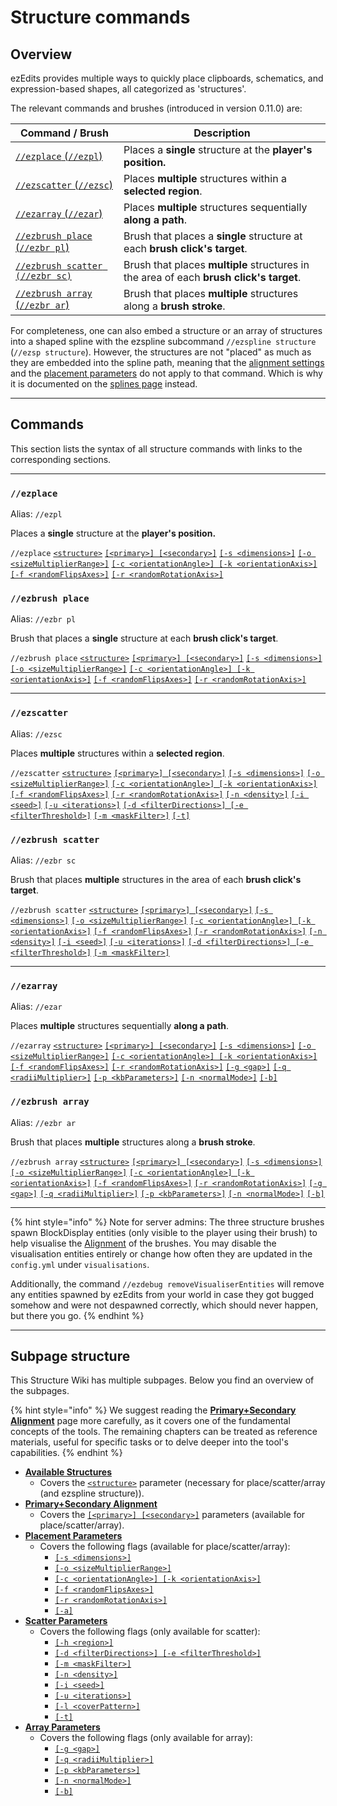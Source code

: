 # Structure commands

## Overview

ezEdits provides multiple ways to quickly place clipboards, schematics, and expression-based shapes, all categorized as 'structures'.

The relevant commands and brushes (introduced in version 0.11.0) are:

<table data-column-title-hidden data-view="cards" data-full-width="false"><thead><tr><th>Command / Brush</th><th>Description</th></tr></thead><tbody><tr><td><a href="./#ezplace"><code>//ezplace</code> (<code>//ezpl</code>)</a></td><td>Places a <strong>single</strong> structure at the <strong>player's position.</strong></td></tr><tr><td><a href="./#ezscatter"><code>//ezscatter</code> (<code>//ezsc</code>)</a></td><td>Places <strong>multiple</strong> structures within a <strong>selected region</strong>.</td></tr><tr><td><a href="./#ezarray"><code>//ezarray</code> (<code>//ezar</code>)</a></td><td>Places <strong>multiple</strong> structures sequentially <strong>along a path</strong>.</td></tr><tr><td><a href="./#ezbrush-place"><code>//ezbrush place</code> (<code>//ezbr pl</code>)</a></td><td>Brush that places a <strong>single</strong> structure at each <strong>brush click's target</strong>.</td></tr><tr><td><a href="./#ezbrush-scatter"><code>//ezbrush scatter (//ezbr sc)</code></a></td><td>Brush that places <strong>multiple</strong> structures in the area of each <strong>brush click's target</strong>.</td></tr><tr><td><a href="./#ezbrush-array"><code>//ezbrush array</code> (<code>//ezbr ar</code>)</a></td><td>Brush that places <strong>multiple</strong> structures along a <strong>brush stroke</strong>.</td></tr></tbody></table>

For completeness, one can also embed a structure or an array of structures into a shaped spline with the ezspline subcommand `//ezspline structure` (`//ezsp structure`). However, the structures are not "placed" as much as they are embedded into the spline path, meaning that the [alignment settings](primary+secondary-alignment.md) and the [placement parameters](placement-parameters.md) do not apply to that command. Which is why it is documented on the [splines page](../spline/) instead.

***

## Commands

This section lists the syntax of all structure commands with links to the corresponding sections.

***

### `//ezplace`

Alias: `//ezpl`

Places a **single** structure at the **player's position.**

`//ezplace` [`<structure>`](available-structures.md) [`[<primary>] [<secondary>]`](primary+secondary-alignment.md) [`[-s <dimensions>]`](placement-parameters.md#controlling-dimensions-s-less-than-dimensions-greater-than) [`[-o <sizeMultiplierRange>]`](placement-parameters.md#random-scaling-o-less-than-sizemultiplierrange-greater-than) [`[-c <orientationAngle>] [-k <orientationAxis>]`](placement-parameters.md#orientation-advanced-k-less-than-orientationaxis-greater-than-and-c-less-than-orientationangle-great) [`[-f <randomFlipsAxes>]`](placement-parameters.md#random-flips-f-less-than-randomflipsaxes-greater-than) [`[-r <randomRotationAxis>]`](placement-parameters.md#random-90-rotations-r-less-than-randomrotationaxis-greater-than)

### `//ezbrush place`

Alias: `//ezbr pl`

Brush that places a **single** structure at each **brush click's target**.

`//ezbrush place` [`<structure>`](available-structures.md) [`[<primary>] [<secondary>]`](primary+secondary-alignment.md) [`[-s <dimensions>]`](./#controlling-dimensions-s-less-than-dimensions-greater-than) [`[-o <sizeMultiplierRange>]`](./#random-scaling-o-less-than-sizemultiplierrange-greater-than) [`[-c <orientationAngle>] [-k <orientationAxis>]`](./#orientation-advanced-k-less-than-orientationaxis-greater-than-and-c-less-than-orientationangle-great) [`[-f <randomFlipsAxes>]`](./#random-flips-f-less-than-randomflipsaxes-greater-than) [`[-r <randomRotationAxis>]`](placement-parameters.md#random-90-rotations-r-less-than-randomrotationaxis-greater-than)

***

### `//ezscatter`

Alias: `//ezsc`

Places **multiple** structures within a **selected region**.

`//ezscatter` [`<structure>`](available-structures.md) [`[<primary>] [<secondary>]`](primary+secondary-alignment.md) [`[-s <dimensions>]`](./#controlling-dimensions-s-less-than-dimensions-greater-than) [`[-o <sizeMultiplierRange>]`](./#random-scaling-o-less-than-sizemultiplierrange-greater-than) [`[-c <orientationAngle>] [-k <orientationAxis>]`](./#orientation-advanced-k-less-than-orientationaxis-greater-than-and-c-less-than-orientationangle-great) [`[-f <randomFlipsAxes>]`](./#random-flips-f-less-than-randomflipsaxes-greater-than) [`[-r <randomRotationAxis>]`](placement-parameters.md#random-90-rotations-r-less-than-randomrotationaxis-greater-than) [`[-n <density>]`](scatter-parameters.md#density-n-less-than-density-greater-than) [`[-i <seed>]`](scatter-parameters.md#distribution-seed-i-less-than-seed-greater-than) [`[-u <iterations>]`](scatter-parameters.md#uniformity-u-less-than-iterations-greater-than) [`[-d <filterDirections>] [-e <filterThreshold>]`](scatter-parameters.md#directional-filter-d-less-than-directions-greater-than-and-e-less-than-threshold-greater-than) [`[-m <maskFilter>]`](scatter-parameters.md#mask-filter-m-less-than-mask-greater-than) [`[-t]`](scatter-parameters.md#cut-off-outside-the-selection-c)

### `//ezbrush scatter`

Alias: `//ezbr sc`

Brush that places **multiple** structures in the area of each **brush click's target**.

`//ezbrush scatter` [`<structure>`](available-structures.md) [`[<primary>] [<secondary>]`](primary+secondary-alignment.md) [`[-s <dimensions>]`](./#controlling-dimensions-s-less-than-dimensions-greater-than) [`[-o <sizeMultiplierRange>]`](./#random-scaling-o-less-than-sizemultiplierrange-greater-than) [`[-c <orientationAngle>] [-k <orientationAxis>]`](./#orientation-advanced-k-less-than-orientationaxis-greater-than-and-c-less-than-orientationangle-great) [`[-f <randomFlipsAxes>]`](./#random-flips-f-less-than-randomflipsaxes-greater-than) [`[-r <randomRotationAxis>]`](placement-parameters.md#random-90-rotations-r-less-than-randomrotationaxis-greater-than) [`[-n <density>]`](scatter-parameters.md#density-n-less-than-density-greater-than) [`[-i <seed>]`](scatter-parameters.md#distribution-seed-i-less-than-seed-greater-than) [`[-u <iterations>]`](scatter-parameters.md#uniformity-u-less-than-iterations-greater-than) [`[-d <filterDirections>] [-e <filterThreshold>]`](scatter-parameters.md#directional-filter-d-less-than-directions-greater-than-and-e-less-than-threshold-greater-than) [`[-m <maskFilter>]`](scatter-parameters.md#mask-filter-m-less-than-mask-greater-than)

***

### `//ezarray`

Alias: `//ezar`

Places **multiple** structures sequentially **along a path**.

`//ezarray` [`<structure>`](available-structures.md) [`[<primary>] [<secondary>]`](primary+secondary-alignment.md) [`[-s <dimensions>]`](placement-parameters.md#controlling-dimensions-s-less-than-dimensions-greater-than) [`[-o <sizeMultiplierRange>]`](placement-parameters.md#random-scaling-o-less-than-sizemultiplierrange-greater-than) [`[-c <orientationAngle>] [-k <orientationAxis>]`](placement-parameters.md#orientation-advanced-k-less-than-orientationaxis-greater-than-and-c-less-than-orientationangle-great) [`[-f <randomFlipsAxes>]`](placement-parameters.md#random-flips-f-less-than-randomflipsaxes-greater-than) [`[-r <randomRotationAxis>]`](placement-parameters.md#random-90-rotations-r-less-than-randomrotationaxis-greater-than) [`[-g <gap>]`](array-parameters.md#distance-g-less-than-gap-greater-than) [`[-q <radiiMultiplier>]`](array-parameters.md#progressive-scaling-q-less-than-radii-greater-than) [`[-p <kbParameters>]`](array-parameters.md#path-parameters-p-less-than-kbparameters-greater-than) [`[-n <normalMode>]`](array-parameters.md#spline-orientation-n-less-than-normalmode-greater-than) [`[-b]`](array-parameters.md#snap-placements-to-surfaces-b)

### `//ezbrush array`

Alias: `//ezbr ar`

Brush that places **multiple** structures along a **brush stroke**.

`//ezbrush array` [`<structure>`](available-structures.md) [`[<primary>] [<secondary>]`](primary+secondary-alignment.md) [`[-s <dimensions>]`](placement-parameters.md#controlling-dimensions-s-less-than-dimensions-greater-than) [`[-o <sizeMultiplierRange>]`](placement-parameters.md#random-scaling-o-less-than-sizemultiplierrange-greater-than) [`[-c <orientationAngle>] [-k <orientationAxis>]`](placement-parameters.md#orientation-advanced-k-less-than-orientationaxis-greater-than-and-c-less-than-orientationangle-great) [`[-f <randomFlipsAxes>]`](placement-parameters.md#random-flips-f-less-than-randomflipsaxes-greater-than) [`[-r <randomRotationAxis>]`](placement-parameters.md#random-90-rotations-r-less-than-randomrotationaxis-greater-than) [`[-g <gap>]`](array-parameters.md#distance-g-less-than-gap-greater-than) [`[-q <radiiMultiplier>]`](array-parameters.md#progressive-scaling-q-less-than-radii-greater-than) [`[-p <kbParameters>]`](array-parameters.md#path-parameters-p-less-than-kbparameters-greater-than) [`[-n <normalMode>]`](array-parameters.md#spline-orientation-n-less-than-normalmode-greater-than) [`[-b]`](array-parameters.md#snap-placements-to-surfaces-b)

***

{% hint style="info" %}
Note for server admins: The three structure brushes spawn BlockDisplay entities (only visible to the player using their brush) to help visualise the [Alignment](primary+secondary-alignment.md) of the brushes. You may disable the visualisation entities entirely or change how often they are updated in the `config.yml` under `visualisations`.

Additionally, the command `//ezdebug removeVisualiserEntities` will remove any entities spawned by ezEdits from your world in case they got bugged somehow and were not despawned correctly, which should never happen, but there you go.
{% endhint %}

***

## Subpage structure

This Structure Wiki has multiple subpages. Below you find an overview of the subpages.

{% hint style="info" %}
We suggest reading the [**Primary+Secondary Alignment**](primary+secondary-alignment.md) page more carefully, as it covers one of the fundamental concepts of the tools. The remaining chapters can be treated as reference materials, useful for specific tasks or to delve deeper into the tool's capabilities.
{% endhint %}

* [**Available Structures**](available-structures.md)
  * Covers the [`<structure>`](available-structures.md) parameter (necessary for place/scatter/array (and ezspline structure)).
* [**Primary+Secondary Alignment**](primary+secondary-alignment.md)
  * Covers the [`[<primary>] [<secondary>]`](primary+secondary-alignment.md) parameters (available for place/scatter/array).&#x20;
* [**Placement Parameters**](placement-parameters.md)
  * Covers the following flags (available for place/scatter/array):
    * [`[-s <dimensions>]`](placement-parameters.md#controlling-dimensions-s-less-than-dimensions-greater-than)
    * [`[-o <sizeMultiplierRange>]`](placement-parameters.md#random-scaling-o-less-than-sizemultiplierrange-greater-than)
    * [`[-c <orientationAngle>] [-k <orientationAxis>]`](placement-parameters.md#orientation-advanced-k-less-than-orientationaxis-greater-than-and-c-less-than-orientationangle-great)
    * [`[-f <randomFlipsAxes>]`](placement-parameters.md#random-flips-f-less-than-randomflipsaxes-greater-than)
    * [`[-r <randomRotationAxis>]`](placement-parameters.md#random-90-rotations-r-less-than-randomrotationaxis-greater-than)
    * [`[-a]`](placement-parameters.md#place-air-a)
* [**Scatter Parameters**](scatter-parameters.md)
  * Covers the following flags (only available for scatter):
    * [`[-h <region>]`](scatter-parameters.md#scatter-region-h-less-than-region-greater-than)
    * [`[-d <filterDirections>] [-e <filterThreshold>]`](scatter-parameters.md#directional-filter-d-less-than-directions-greater-than-and-e-less-than-threshold-greater-than)
    * [`[-m <maskFilter>]`](scatter-parameters.md#mask-filter-m-less-than-mask-greater-than)
    * [`[-n <density>]`](scatter-parameters.md#density-n-less-than-density-greater-than)
    * [`[-i <seed>]`](scatter-parameters.md#distribution-seed-i-less-than-seed-greater-than)
    * [`[-u <iterations>]`](scatter-parameters.md#uniformity-u-less-than-iterations-greater-than)
    * [`[-l <coverPattern>]`](scatter-parameters.md#mask-cover-block-b-less-than-pattern-greater-than)
    * [`[-t]`](scatter-parameters.md#trim-outside-selection-t)
* [**Array Parameters**](array-parameters.md)
  * Covers the following flags (only available for array):
    * [`[-g <gap>]`](array-parameters.md#distance-g-less-than-gap-greater-than)
    * [`[-q <radiiMultiplier>]`](array-parameters.md#progressive-scaling-q-less-than-radii-greater-than)
    * [`[-p <kbParameters>]`](array-parameters.md#path-parameters-p-less-than-kbparameters-greater-than)
    * [`[-n <normalMode>]`](array-parameters.md#spline-orientation-n-less-than-normalmode-greater-than)
    * [`[-b]`](array-parameters.md#snap-placements-to-surfaces-b)
